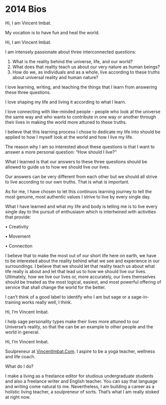 # 2014 Bios

Hi, I am Vincent Imbat.

My vocation is to have fun and heal the world.

Hi, I am Vincent Imbat.

I am intensely passionate about three interconnected questions:

1. What is the reality behind the universe, life, and our world?
2. What does that reality teach us about our very nature as human beings?
3. How do we, as individuals and as a whole, live according to these truths about universal reality and human nature?

I love learning, writing, and teaching the things that I learn from answering these three questions.

I love shaping my life and living it according to what I learn.

I love connecting with like-minded people - people who look at the universe the same way and who wants to contribute in one way or another through their lives in making the world more attuned to these truths.

I believe that this learning process I chose to dedicate my life into should be applied to how I myself look at the world and how I live my life.

The reason why I am so interested about these questions is that I want to answer a more personal question: “How should I live?”

What I learned is that our answers to these three questions should be allowed to guide us to how we should live our lives.

Our answers can be very different from each other but we should all strive to live according to our own truths. That is what is important.

As for me, I have chosen to let this continuos learning journey to tell the most genuine, most authentic values I strive to live by every single day.

What I have learned and what my life and body is telling me is to live every single day to the pursuit of enthusiasm which is intertwined with activities that provide:

• Creativity

• Movement

• Connection

I believe that to make the most out of our short life here on earth, we have to be interested about the reality behind what we see and experience in our surroundings. I believe that we should let that reality teach us about what life really is about and let that lead us to how we should live our lives. Ultimately, how we live our lives or, more accurately, our lives themselves should be treated as the most logical, easiest, and most powerful offering of service that shall change the world for the better.

I can’t think of a good label to identify who I am but sage or a sage-in-training works really well, I think.

Hi, I’m Vincent Imbat.

I help sage personality types make their lives more attuned to our Universe’s reality, so that the can be an example to other people and the world in general.

Hi, I’m Vincent Imbat.

Soulpreneur at [VincentImbat.Com](http://VincentImbat.Com). I aspire to be a yoga teacher, wellness and life coach.

What do I do?

I make a living as a freelance editor for studious undergraduate students and also a freelance writer and English teacher. You can say that language and writing come natural to me. Nevertheless, I am building a career as a holistic living teacher, a soulpreneur of sorts. That’s what I am really stoked at right now.

